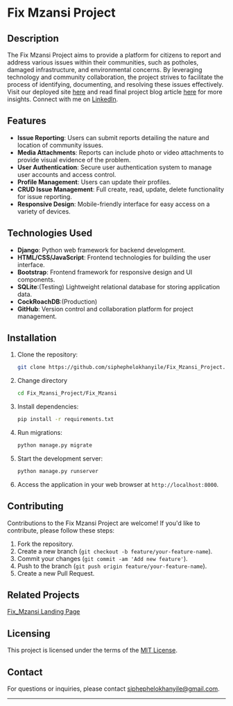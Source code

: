 # Fix Mzansi Project

## Description

The Fix Mzansi Project aims to provide a platform for citizens to report and address various issues within their communities, such as potholes, damaged infrastructure, and environmental concerns. By leveraging technology and community collaboration, the project strives to facilitate the process of identifying, documenting, and resolving these issues effectively. Visit our deployed site [here](https://www.fixmzansi.alkebulan.tech) and read final project blog article [here](https://www.linkedin.com/pulse/fixmzansi-empowering-communities-through-technology-khanyile-ztmsf) for more insights. Connect with me on [LinkedIn](https://www.linkedin.com/in/siphephelokhanyile).

## Features

- **Issue Reporting**: Users can submit reports detailing the nature and location of community issues.
- **Media Attachments**: Reports can include photo or video attachments to provide visual evidence of the problem.
- **User Authentication**: Secure user authentication system to manage user accounts and access control.
- **Profile Management**: Users can update their profiles.
- **CRUD Issue Management**: Full create, read, update, delete functionality for issue reporting.
- **Responsive Design**: Mobile-friendly interface for easy access on a variety of devices.

## Technologies Used

- **Django**: Python web framework for backend development.
- **HTML/CSS/JavaScript**: Frontend technologies for building the user interface.
- **Bootstrap**: Frontend framework for responsive design and UI components.
- **SQLite**:(Testing) Lightweight relational database for storing application data.
- **CockRoachDB**:(Production) 
- **GitHub**: Version control and collaboration platform for project management.

## Installation

1. Clone the repository:

   ```bash
   git clone https://github.com/siphephelokhanyile/Fix_Mzansi_Project.git
   ```

2. Change directory
   ```bash
   cd Fix_Mzansi_Project/Fix_Mzansi
   ```

3. Install dependencies:

   ```bash
   pip install -r requirements.txt
   ```

4. Run migrations:

   ```bash
   python manage.py migrate
   ```

5. Start the development server:

   ```bash
   python manage.py runserver
   ```

6. Access the application in your web browser at `http://localhost:8000`.

## Contributing

Contributions to the Fix Mzansi Project are welcome! If you'd like to contribute, please follow these steps:

1. Fork the repository.
2. Create a new branch (`git checkout -b feature/your-feature-name`).
3. Commit your changes (`git commit -am 'Add new feature'`).
4. Push to the branch (`git push origin feature/your-feature-name`).
5. Create a new Pull Request.

## Related Projects
[Fix_Mzansi Landing Page](https://github.com/siphephelokhanyile/FixMzansi_landing_page)

## Licensing

This project is licensed under the terms of the [MIT License](LICENSE).

## Contact

For questions or inquiries, please contact [siphephelokhanyile@gmail.com](mailto:siphephelokhanyile@gmail.com).

---
